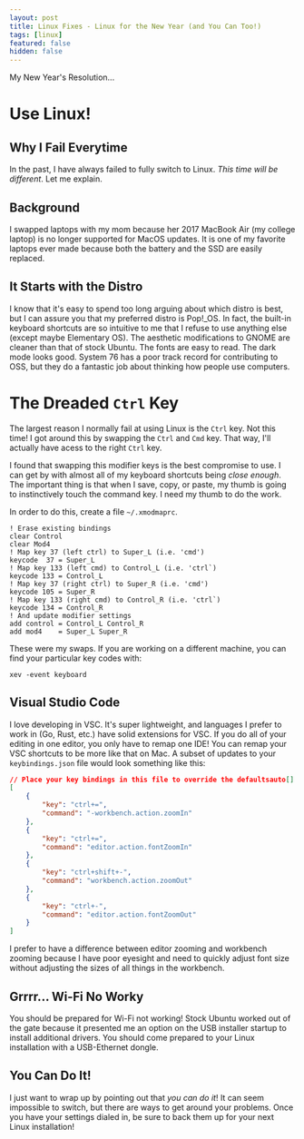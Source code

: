 ```yaml
---
layout: post
title: Linux Fixes - Linux for the New Year (and You Can Too!)
tags: [linux]
featured: false
hidden: false
---
```


My New Year's Resolution...

# Use Linux!

## Why I Fail Everytime

In the past, I have always failed to fully switch to Linux.
*This time will be different*.
Let me explain.

## Background

I swapped laptops with my mom because her 2017 MacBook Air (my college laptop) is no longer supported for MacOS updates.
It is one of my favorite laptops ever made because both the battery and the SSD are easily replaced.

## It Starts with the Distro

I know that it's easy to spend too long arguing about which distro is best, but I can assure you that my preferred distro is Pop!_OS.
In fact, the built-in keyboard shortcuts are so intuitive to me that I refuse to use anything else (except maybe Elementary OS).
The aesthetic modifications to GNOME are cleaner than that of stock Ubuntu.
The fonts are easy to read.
The dark mode looks good.
System 76 has a poor track record for contributing to OSS, but they do a fantastic job about thinking how people use computers. 

# The Dreaded `Ctrl` Key

The largest reason I normally fail at using Linux is the `Ctrl` key.
Not this time!
I got around this by swapping the `Ctrl` and `Cmd` key.
That way, I'll actually have acess to the right `Ctrl` key.

I found that swapping this modifier keys is the best compromise to use.
I can get by with almost all of my keyboard shortcuts being *close enough*.
The important thing is that when I save, copy, or paste, my thumb is going to instinctively touch the command key.
I need my thumb to do the work.

In order to do this, create a file `~/.xmodmaprc`.

```
! Erase existing bindings
clear Control
clear Mod4
! Map key 37 (left ctrl) to Super_L (i.e. 'cmd')
keycode  37 = Super_L
! Map key 133 (left cmd) to Control_L (i.e. 'ctrl`)
keycode 133 = Control_L
! Map key 37 (right ctrl) to Super_R (i.e. 'cmd')
keycode 105 = Super_R
! Map key 133 (right cmd) to Control_R (i.e. 'ctrl`)
keycode 134 = Control_R
! And update modifier settings
add control = Control_L Control_R
add mod4    = Super_L Super_R
```

These were my swaps.
If you are working on a different machine, you can find your particular key codes with:

```
xev -event keyboard
```

## Visual Studio Code

I love developing in VSC.
It's super lightweight, and languages I prefer to work in (Go, Rust, etc.) have solid extensions for VSC.
If you do all of your editing in one editor, you only have to remap one IDE!
You can remap your VSC shortcuts to be more like that on Mac.
A subset of updates to your `keybindings.json` file would look something like this:

```json
// Place your key bindings in this file to override the defaultsauto[]
[
    {
        "key": "ctrl+=",
        "command": "-workbench.action.zoomIn"
    },
    {
        "key": "ctrl+=",
        "command": "editor.action.fontZoomIn"
    },
    {
        "key": "ctrl+shift+-",
        "command": "workbench.action.zoomOut"
    },
    {
        "key": "ctrl+-",
        "command": "editor.action.fontZoomOut"
    }
]
```

I prefer to have a difference between editor zooming and workbench zooming because I have poor eyesight and need to quickly adjust font size without adjusting the sizes of all things in the workbench.

## Grrrr... Wi-Fi No Worky

You should be prepared for Wi-Fi not working!
Stock Ubuntu worked out of the gate because it presented me an option on the USB installer startup to install additional drivers.
You should come prepared to your Linux installation with a USB-Ethernet dongle.

## You Can Do It!

I just want to wrap up by pointing out that *you can do it*!
It can seem impossible to switch, but there are ways to get around your problems.
Once you have your settings dialed in, be sure to back them up for your next Linux installation!
